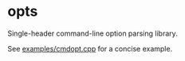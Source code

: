 # opts

Single-header command-line option parsing library.

See [examples/cmdopt.cpp](/mrzv/opts/src/tip/examples/cmdopt.cpp) for a concise example.
